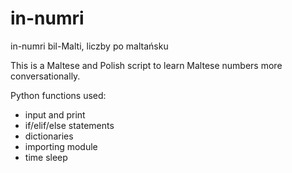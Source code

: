 # in-numri
 in-numri bil-Malti, liczby po maltańsku

This is a Maltese and Polish script to learn Maltese numbers more conversationally. 

Python functions used: 
* input and print
* if/elif/else statements
* dictionaries
* importing module
* time sleep
